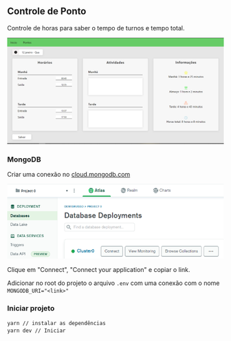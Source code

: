 ## Controle de Ponto

Controle de horas para saber o tempo de turnos e tempo total.

![](inicio.png)

### MongoDB

Criar uma conexão no [cloud.mongodb.com](cloud.mongodb.com)

![](mongodb.png)

Clique em "Connect", "Connect your application" e copiar o link.

Adicionar no root do projeto o arquivo `.env` com uma conexão com o nome `MONGODB_URI="<link>"`

### Iniciar projeto

```bash
yarn // instalar as dependências
yarn dev // Iniciar
```
